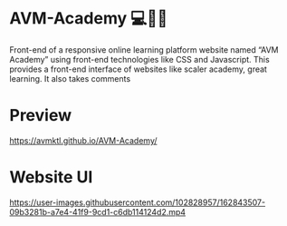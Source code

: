 # AVM-Academy 💻👨‍🎓
Front-end of a responsive online learning platform website named “AVM Academy” using front-end technologies like CSS and Javascript.
This provides a front-end interface of websites like scaler academy, great learning. It also takes comments

# Preview
https://avmktl.github.io/AVM-Academy/

# Website UI

https://user-images.githubusercontent.com/102828957/162843507-09b3281b-a7e4-41f9-9cd1-c6db114124d2.mp4

